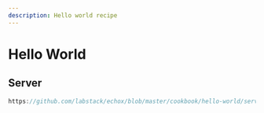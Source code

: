 ```yaml
---
description: Hello world recipe
---
```


# Hello World

## Server

```go reference
https://github.com/labstack/echox/blob/master/cookbook/hello-world/server.go
```
